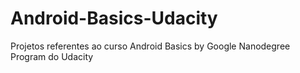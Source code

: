 # Android-Basics-Udacity
Projetos referentes ao curso Android Basics by Google Nanodegree Program do Udacity
